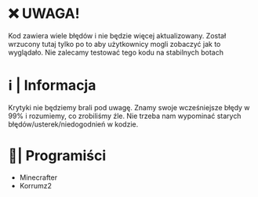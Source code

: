 # :x: UWAGA!
Kod zawiera wiele błędów i nie będzie więcej aktualizowany. Został wrzucony tutaj tylko po to aby użytkownicy mogli zobaczyć jak to wyglądało. Nie zalecamy testować tego kodu na stabilnych botach

# ℹ️ | Informacja
Krytyki nie będziemy brali pod uwagę. Znamy swoje wcześniejsze błędy w 99% i rozumiemy, co zrobiliśmy źle. Nie trzeba nam wypominać starych błędów/usterek/niedogodnień w kodzie.

# 🧔| Programiści

- Minecrafter 
- Korrumz2
